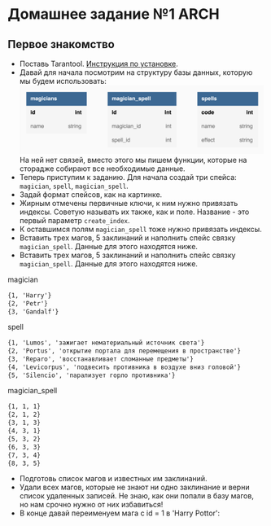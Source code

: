# Домашнее задание №1 ARCH
## Первое знакомство
* Поставь Tarantool.
  [Инструкция по установке](https://www.tarantool.io/ru/download/os-installation/).
* Давай для начала посмотрим на структуру базы данных, которую мы будем использовать:  
  ![Формат спейсов](./Structure.png)
  На ней нет связей, вместо этого мы пишем функции, которые на сторадже собирают все необходимые данные.
* Теперь приступим к заданию. Для начала создай три спейса: `magician`, `spell`, `magician_spell`.
* Задай формат спейсов, как на картинке.
* Жирным отмечены первичные ключи, к ним нужно привязать индексы.
  Советую называть их также, как и поле. Название - это первый параметр `create_index`.
* К оставшимся полям `magician_spell` тоже нужно привязать индексы.
* Вставить трех магов, 5 заклинаний и наполнить спейс связку `magician_spell`.
  Данные для этого находятся ниже.
* Вставить трех магов, 5 заклинаний и наполнить спейс связку `magician_spell`.
  Данные для этого находятся ниже.

magician
```
{1, 'Harry'}
{2, 'Petr'}
{3, 'Gandalf'}
```

spell
```
{1, 'Lumos', 'зажигает нематериальный источник света'}
{2, 'Portus', 'открытие портала для перемещения в пространстве'}
{3, 'Reparo', 'восстанавливает сломанные предметы'}
{4, 'Levicorpus', 'подвесить противника в воздухе вниз головой'}
{5, 'Silencio', 'парализует горло противника'}
```

magician_spell
```
{1, 1, 1}
{2, 1, 2}
{3, 1, 3}
{4, 3, 1}
{5, 3, 2}
{6, 3, 3}
{7, 3, 4}
{8, 3, 5}
```

* Подготовь список магов и известных им заклинаний.
* Удали всех магов, которые не знают ни одно заклинание и верни список удаленных записей.
  Не знаю, как они попали в базу магов, но нам срочно нужно от них избавиться!
* В конце давай переименуем мага с id = 1 в 'Harry Pottor':